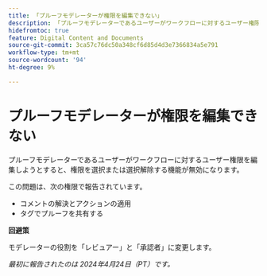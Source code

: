 ```yaml
---
title: 「プルーフモデレーターが権限を編集できない」
description: 「プルーフモデレーターであるユーザーがワークフローに対するユーザー権限を編集しようとすると、権限を選択または選択解除する機能が無効になります。」
hidefromtoc: true
feature: Digital Content and Documents
source-git-commit: 3ca57c76dc50a348cf6d85d4d3e7366834a5e791
workflow-type: tm+mt
source-wordcount: '94'
ht-degree: 9%

---
```



# プルーフモデレーターが権限を編集できない

プルーフモデレーターであるユーザーがワークフローに対するユーザー権限を編集しようとすると、権限を選択または選択解除する機能が無効になります。

この問題は、次の権限で報告されています。

* コメントの解決とアクションの適用
* タグでプルーフを共有する

**回避策**

モデレーターの役割を「レビュアー」と「承認者」に変更します。

_最初に報告されたのは 2024年4月24日（PT）です。_
